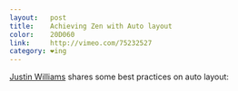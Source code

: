 ```yaml
---
layout:   post
title:    Achieving Zen with Auto layout
color:    20D060
link:     http://vimeo.com/75232527
category: ❤ing
---
```


[Justin Williams][justin] shares some best practices on auto layout:

<div class="embed" data-url="http://vimeo.com/75232527">

</div>

[justin]: https://twitter.com/justin
